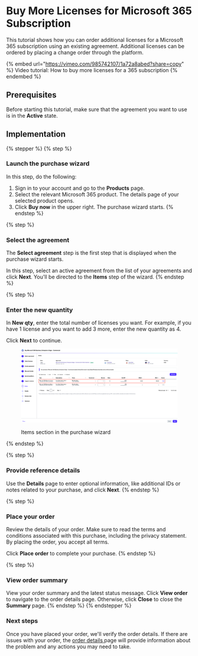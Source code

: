 # Buy More Licenses for Microsoft 365 Subscription

This tutorial shows how you can order additional licenses for a Microsoft 365 subscription using an existing agreement. Additional licenses can be ordered by placing a change order through the platform.&#x20;

{% embed url="https://vimeo.com/985742107/1a72a8abed?share=copy" %}
Video tutorial: How to buy more licenses for a 365 subscription
{% endembed %}

## Prerequisites

Before starting this tutorial, make sure that the agreement you want to use is in the **Active** state.

## Implementation <a href="#id-1.-launch-the-purchase-wizard" id="id-1.-launch-the-purchase-wizard"></a>

{% stepper %}
{% step %}
### Launch the purchase wizard <a href="#launch-the-purchase-wizard" id="launch-the-purchase-wizard"></a>

In this step, do the following:

1. Sign in to your account and go to the **Products** page.
2. Select the relevant Microsoft 365 product. The details page of your selected product opens.
3. Click **Buy now** in the upper right. The purchase wizard starts.
{% endstep %}

{% step %}
### Select the agreement

The **Select agreement** step is the first step that is displayed when the purchase wizard starts.

In this step, select an active agreement from the list of your agreements and click **Next**. You'll be directed to the **Items** step of the wizard.
{% endstep %}

{% step %}
### Enter the new quantity <a href="#id-3.-add-new-items" id="id-3.-add-new-items"></a>

In **New qty**, enter the total number of licenses you want. For example, if you have 1 license and you want to add 3 more, enter the new quantity as 4.

Click **Next** to continue.&#x20;

<figure><img src="../../../../.gitbook/assets/tutorial_M365_items.png" alt=""><figcaption><p>Items section in the purchase wizard</p></figcaption></figure>
{% endstep %}

{% step %}
### Provide reference details

Use the **Details** page to enter optional information, like additional IDs or notes related to your purchase, and click **Next**.
{% endstep %}

{% step %}
### Place your order

Review the details of your order. Make sure to read the terms and conditions associated with this purchase, including the privacy statement. By placing the order, you accept all terms.

Click **Place order** to complete your purchase.
{% endstep %}

{% step %}
### View order summary <a href="#id-6.-view-order-summary" id="id-6.-view-order-summary"></a>

View your order summary and the latest status message. Click **View order** to navigate to the order details page. Otherwise, click **Close** to close the **Summary** page.
{% endstep %}
{% endstepper %}

### Next steps <a href="#next-steps" id="next-steps"></a>

Once you have placed your order, we'll verify the order details. If there are issues with your order, the [order details ](https://docs.platform.softwareone.com/modules-and-features/marketplace/orders#subscription-details)page will provide information about the problem and any actions you may need to take.

